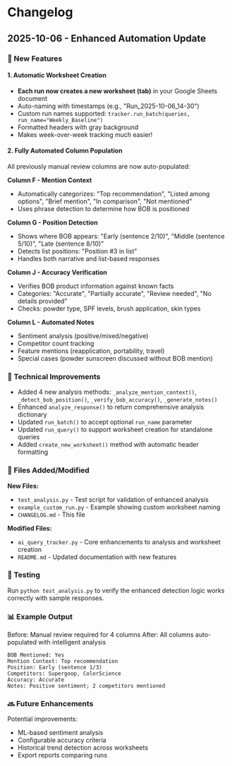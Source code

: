 # Changelog

## 2025-10-06 - Enhanced Automation Update

### 🎉 New Features

#### 1. Automatic Worksheet Creation
- **Each run now creates a new worksheet (tab)** in your Google Sheets document
- Auto-naming with timestamps (e.g., "Run_2025-10-06_14-30")
- Custom run names supported: `tracker.run_batch(queries, run_name="Weekly_Baseline")`
- Formatted headers with gray background
- Makes week-over-week tracking much easier!

#### 2. Fully Automated Column Population
All previously manual review columns are now auto-populated:

**Column F - Mention Context**
- Automatically categorizes: "Top recommendation", "Listed among options", "Brief mention", "In comparison", "Not mentioned"
- Uses phrase detection to determine how BOB is positioned

**Column G - Position Detection**
- Shows where BOB appears: "Early (sentence 2/10)", "Middle (sentence 5/10)", "Late (sentence 8/10)"
- Detects list positions: "Position #3 in list"
- Handles both narrative and list-based responses

**Column J - Accuracy Verification**
- Verifies BOB product information against known facts
- Categories: "Accurate", "Partially accurate", "Review needed", "No details provided"
- Checks: powder type, SPF levels, brush application, skin types

**Column L - Automated Notes**
- Sentiment analysis (positive/mixed/negative)
- Competitor count tracking
- Feature mentions (reapplication, portability, travel)
- Special cases (powder sunscreen discussed without BOB mention)

### 🔧 Technical Improvements

- Added 4 new analysis methods: `_analyze_mention_context()`, `_detect_bob_position()`, `_verify_bob_accuracy()`, `_generate_notes()`
- Enhanced `analyze_response()` to return comprehensive analysis dictionary
- Updated `run_batch()` to accept optional `run_name` parameter
- Updated `run_query()` to support worksheet creation for standalone queries
- Added `create_new_worksheet()` method with automatic header formatting

### 📝 Files Added/Modified

**New Files:**
- `test_analysis.py` - Test script for validation of enhanced analysis
- `example_custom_run.py` - Example showing custom worksheet naming
- `CHANGELOG.md` - This file

**Modified Files:**
- `ai_query_tracker.py` - Core enhancements to analysis and worksheet creation
- `README.md` - Updated documentation with new features

### 🧪 Testing

Run `python test_analysis.py` to verify the enhanced detection logic works correctly with sample responses.

### 📊 Example Output

Before: Manual review required for 4 columns
After: All columns auto-populated with intelligent analysis

```
BOB Mentioned: Yes
Mention Context: Top recommendation
Position: Early (sentence 1/3)
Competitors: Supergoop, ColorScience
Accuracy: Accurate
Notes: Positive sentiment; 2 competitors mentioned
```

### 🔜 Future Enhancements

Potential improvements:
- ML-based sentiment analysis
- Configurable accuracy criteria
- Historical trend detection across worksheets
- Export reports comparing runs
